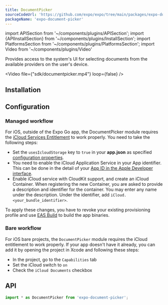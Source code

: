 ```yaml
---
title: DocumentPicker
sourceCodeUrl: 'https://github.com/expo/expo/tree/main/packages/expo-document-picker'
packageName: 'expo-document-picker'
---
```


import APISection from '~/components/plugins/APISection';
import {APIInstallSection} from '~/components/plugins/InstallSection';
import PlatformsSection from '~/components/plugins/PlatformsSection';
import Video from '~/components/plugins/Video'

Provides access to the system's UI for selecting documents from the available providers on the user's device.

<Video file={"sdk/documentpicker.mp4"} loop={false} />

<PlatformsSection android emulator ios simulator web />

## Installation

<APIInstallSection />

## Configuration

### Managed workflow

For iOS, outside of the Expo Go app, the DocumentPicker module requires the [iCloud Services Entitlement](https://developer.apple.com/documentation/bundleresources/entitlements/com_apple_developer_icloud-services) to work properly. You need to take the following steps:

- Set the `usesIcloudStorage` key to `true` in your **app.json** as specified [configuration properties](/versions/latest/config/app/#usesicloudstorage).
- You need to enable the iCloud Application Service in your App identifier. This can be done in the detail of your [App ID in the Apple Developer interface](https://developer.apple.com/account/resources/identifiers/list).
- Enable iCloud service with CloudKit support, and create an iCloud Container. When registering the new Container, you are asked to provide a description and identifier for the container. You may enter any name under the description. Under the identifier, add `iCloud.<your_bundle_identifier>`.

To apply these changes, you have to revoke your existing provisioning profile and use [EAS Build](/build/introduction/) to build the app binaries.

### Bare workflow

For iOS bare projects, the `DocumentPicker` module requires the iCloud entitlement to work properly. If your app doesn't have it already, you can add it by opening the project in Xcode and following these steps:

- In the project, go to the `Capabilities` tab
- Set the iCloud switch to `on`
- Check the `iCloud Documents` checkbox

## API

```js
import * as DocumentPicker from 'expo-document-picker';
```

<APISection packageName="expo-document-picker" apiName="DocumentPicker" />
